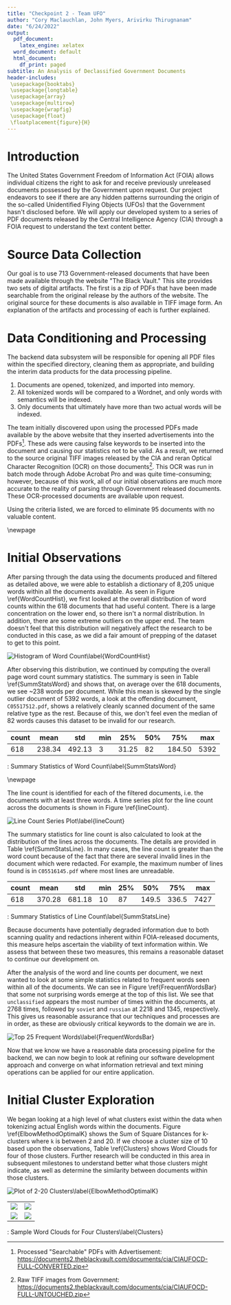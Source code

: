 ```yaml
---
title: "Checkpoint 2 - Team UFO"
author: "Cory Maclauchlan, John Myers, Arivirku Thirugnanam"
date: "6/24/2022"
output:
  pdf_document:
    latex_engine: xelatex
  word_document: default
  html_document:
    df_print: paged
subtitle: An Analysis of Declassified Government Documents
header-includes:
 \usepackage{booktabs}
 \usepackage{longtable}
 \usepackage{array}
 \usepackage{multirow}
 \usepackage{wrapfig}
 \usepackage{float}
 \floatplacement{figure}{H}
---
```


# Introduction

The United States Government Freedom of Information Act (FOIA) allows individual citizens the right to ask for and receive previously unreleased documents possessed by the Government upon request. Our project endeavors to see if there are any hidden patterns surrounding the origin of the so-called Unidentified Flying Objects (UFOs) that the Government hasn't disclosed before. We will apply our developed system to a series of PDF documents released by the Central Intelligence Agency (CIA) through a FOIA request to understand the text content better.

# Source Data Collection

Our goal is to use 713 Government-released documents that have been made available through the website "The Black Vault." This site provides two sets of digital artifacts. The first is a zip of PDFs that have been made searchable from the original release by the authors of the website. The original source for these documents is also available in TIFF image form. An explanation of the artifacts and processing of each is further explained.

# Data Conditioning and Processing

The backend data subsystem will be responsible for opening all PDF files within the specified directory, cleaning them as appropriate, and building the interim data products for the data processing pipeline.

1.  Documents are opened, tokenized, and imported into memory.
2.  All tokenized words will be compared to a Wordnet, and only words with semantics will be indexed.
3.  Only documents that ultimately have more than two actual words will be indexed.

The team initially discovered upon using the processed PDFs made available by the above website that they inserted advertisements into the PDFs[^1]. These ads were causing false keywords to be inserted into the document and causing our statistics not to be valid. As a result, we returned to the source original TIFF images released by the CIA and reran Optical Character Recognition (OCR) on those documents[^2]. This OCR was run in batch mode through Adobe Acrobat Pro and was quite time-consuming; however, because of this work, all of our initial observations are much more accurate to the reality of parsing through Government released documents. These OCR-processed documents are available upon request.

Using the criteria listed, we are forced to eliminate 95 documents with no valuable content.

\newpage

# Initial Observations

After parsing through the data using the documents produced and filtered as detailed above, we were able to establish a dictionary of 8,205 unique words within all the documents available. As seen in Figure \ref{WordCountHist}, we first looked at the overall distribution of word counts within the 618 documents that had useful content. There is a large concentration on the lower end, so there isn't a normal distribution. In addition, there are some extreme outliers on the upper end. The team doesn't feel that this distribution will negatively affect the research to be conducted in this case, as we did a fair amount of prepping of the dataset to get to this point.

![Histogram of Word Count\label{WordCountHist}](./images/WordCountHist.png)

After observing this distribution, we continued by computing the overall page word count summary statistics. The summary is seen in Table \ref{SummStatsWord} and shows that, on average over the 618 documents, we see \~238 words per document. While this mean is skewed by the single outlier document of 5392 words, a look at the offending document, `C05517512.pdf`, shows a relatively cleanly scanned document of the same relative type as the rest. Because of this, we don't feel even the median of 82 words causes this dataset to be invalid for our research.

| count | mean   | std    | min | 25%   | 50% | 75%    | max  |
|-------|--------|--------|-----|-------|-----|--------|------|
| 618   | 238.34 | 492.13 | 3   | 31.25 | 82  | 184.50 | 5392 |
: Summary Statistics of Word Count\label{SummStatsWord}

\newpage

The line count is identified for each of the filtered documents, i.e. the documents with at least three words. A time series plot for the line count across the documents is shown in Figure \ref{lineCount}.

![Line Count Series Plot\label{lineCount}](./images/LineCountSeriesPlot.png)

The summary statistics for line count is also calculated to look at the distribution of the lines across the documents. The details are provided in Table \ref{SummStatsLine}. In many cases, the line count is greater than the word count because of the fact that there are several invalid lines in the document which were redacted. For example, the maximum number of lines found is in `C05516145.pdf` where most lines are unreadable. 

| count | mean   | std    | min | 25%   | 50%   | 75%    | max  |
|-------|--------|--------|-----|-------|-------|--------|------|
| 618   | 370.28 | 681.18 | 10  |  87   | 149.5 | 336.5  | 7427 |
: Summary Statistics of Line Count\label{SummStatsLine}

Because documents have potentially degraded information due to both scanning quality and redactions inherent within FOIA-released documents, this measure helps ascertain the viability of text information within. We assess that between these two measures, this remains a reasonable dataset to continue our development on.

After the analysis of the word and line counts per document, we next wanted to look at some simple statistics related to frequent words seen within all of the documents. We can see in Figure \ref{FrequentWordsBar} that some not surprising words emerge at the top of this list. We see that `unclassified` appears the most number of times within the documents, at 2768 times, followed by `soviet` and `russian` at 2218 and 1345, respectively. This gives us reasonable assurance that our techniques and processes are in order, as these are obviously critical keywords to the domain we are in.

![Top 25 Frequent Words\label{FrequentWordsBar}](./images/FrequentWordsBar.png)

Now that we know we have a reasonable data processing pipeline for the backend, we can now begin to look at refining our software development approach and converge on what information retrieval and text mining operations can be applied for our entire application.

# Initial Cluster Exploration

We began looking at a high level of what clusters exist within the data when tokenizing actual English words within the documents.  Figure \ref{ElbowMethodOptimalK} shows the Sum of Square Distances for k-clusters where `k` is between 2 and 20.  If we choose a cluster size of 10 based upon the observations, Table \ref{Clusters} shows Word Clouds for four of those clusters. Further research will be conducted in this area in subsequent milestones to understand better what those clusters might indicate, as well as determine the similarity between documents within those clusters.

![Plot of 2-20 Clusters\label{ElbowMethodOptimalK}](./images/ElbowMethodOptimalK.png)

| | |
|--|--|
|![](./images/186cc4fa-251d-47e7-9682-b65b949d8333.png)|![](./images/454d0e0f-3dc9-43dc-ae6c-fe96f44e0f3a.png)|
|![](./images/4ab90ea9-fcd9-4e03-af6e-f0a3cbdc3442.png)|![](./images/77e349f4-1cea-4d99-987a-b8d84bd80b6a.png)|
: Sample Word Clouds for Four Clusters\label{Clusters}

[^2]: Raw TIFF images from Government: <https://documents2.theblackvault.com/documents/cia/CIAUFOCD-FULL-UNTOUCHED.zip>
[^1]: Processed "Searchable" PDFs with Advertisement: <https://documents2.theblackvault.com/documents/cia/CIAUFOCD-FULL-CONVERTED.zip>
